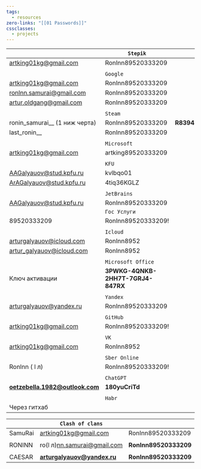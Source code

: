 ```yaml
---
tags:
  - resources
zero-links: "[[01 Passwords]]"
cssclasses:
  - projects
---
```



|                                 | `Stepik`                          |            |     |
| ------------------------------- | --------------------------------- | ---------- | --- |
| artking01kg@gmail.com           | RonInn89520333209                 |            |     |
|                                 |                                   |            |     |
|                                 | `Google`                          |            |     |
| artking01kg@gmail.com           | RonInn89520333209                 |            |     |
| ronlnn.samurai@gmail.com        | RonInn89520333209                 |            |     |
| artur.oldgang@gmail.com         | RonInn89520333209                 |            |     |
|                                 |                                   |            |     |
|                                 | `Steam`                           |            |     |
| ronin_samurai__ (1 ниж черта)   | RonInn89520333209                 | **R83945** |     |
| last_ronin__                    | RonInn89520333209                 |            |     |
|                                 |                                   |            |     |
|                                 | `Microsoft`                       |            |     |
| artking01kg@gmail.com           | artking89520333209                |            |     |
|                                 |                                   |            |     |
|                                 | `KFU`                             |            |     |
| AAGalyauov@stud.kpfu.ru         | kvlbqo01                          |            |     |
| ArAGalyauov@stud.kpfu.ru        | 4tiq36KGLZ<br>                    |            |     |
|                                 |                                   |            |     |
|                                 | `JetBrains`                       |            |     |
| AAGalyauov@stud.kpfu.ru         | RonInn89520333209                 |            |     |
|                                 | `Гос Услуги`                      |            |     |
| 89520333209                     | RonInn89520333209!                |            |     |
|                                 |                                   |            |     |
|                                 | `Icloud`                          |            |     |
| arturgalyauov@icloud.com        | RonInn8952                        |            |     |
| artur_galyauov@icloud.com       | RonInn8952                        |            |     |
|                                 |                                   |            |     |
|                                 | `Microsoft Office`                |            |     |
| Ключ активации                  | **3PWKG-4QNKB-2HH7T-7GRJ4-847RX** |            |     |
|                                 |                                   |            |     |
|                                 | `Yandex`                          |            |     |
| arturgalyauov@yandex.ru         | RonInn89520333209                 |            |     |
|                                 |                                   |            |     |
|                                 | `GitHub`                          |            |     |
| artking01kg@gmail.com           | RonInn89520333209!                |            |     |
|                                 |                                   |            |     |
|                                 | `VK`                              |            |     |
| artking01kg@gmail.com           | RonInn8952                        |            |     |
|                                 |                                   |            |     |
|                                 | `Sber Online`                     |            |     |
| Ronlnn (  l л)                  | RonInn89520333209!                |            |     |
|                                 |                                   |            |     |
|                                 | `ChatGPT`                         |            |     |
| **oetzebella.1982@outlook.com** | **180yuCriTd**                    |            |     |
|                                 |                                   |            |     |
|                                 | `Habr`                            |            |     |
| Через гитхаб                    |                                   |            |     |

|         | `Clash of clans`                                              |                       |
| ------- | ------------------------------------------------------------- | --------------------- |
| SamuRai | artking01kg@gmail.com                                         | RonInn89520333209     |
|         |                                                               |                       |
| RONINN  | ro(l л)nn.samurai@gmail.com                                   | **RonInn89520333209** |
|         |                                                               |                       |
| CAESAR  | **[arturgalyauov@yandex.ru](mailto:arturgalyauov@yandex.ru)** | **RonInn89520333209** |

 

